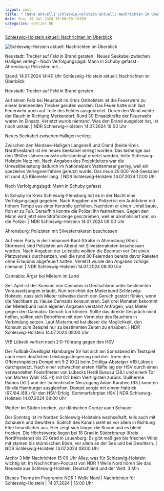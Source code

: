 ```yaml
---
layout: post
title: " [News aktuell] Schleswig-Holstein aktuell: Nachrichten im Überblick"
date: Sun, 14 Jul 2024 15:00:00 +0200
categories: entries DE
---
```

[Schleswig-Holstein aktuell: Nachrichten im Überblick](https://www.ndr.de/nachrichten/schleswig-holstein/Schleswig-Holstein-aktuell-Nachrichten-im-Ueberblick,news4002.html)

![Schleswig-Holstein aktuell: Nachrichten im Überblick](https://www.ndr.de/nachrichten/schleswig-holstein/nachrichtenkompakt126_v-contentxl.png)

Neustadt: Trecker auf Feld in Brand geraten · Neues Seekabel zwischen Halligen verlegt · Nach Verfolgungsjagd: Mann in Schuby gefasst · Ahrensburg: Polizisten mit ...

Stand: 14.07.2024 14:40 Uhr Schleswig-Holstein aktuell: Nachrichten im Überblick

Neustadt: Trecker auf Feld in Brand geraten

Auf einem Feld bei Neustadt im Kreis Ostholstein ist die Feuerwehr zu einem brennenden Trecker gerufen worden. Das Feuer hatte sich laut Feuerwehr auch auf Teile des Feldes ausgebreitet. Durch den Wind wehte der Rauch in Richtung Merkendorf. Rund 30 Einsatzkräfte der Feuerwehr waren im Einsatz. Verletzt wurde niemand. Was den Brand ausgelöst hat, ist noch unklar. | NDR Schleswig-Holstein 14.07.2024 16:00 Uhr

Neues Seekabel zwischen Halligen verlegt

Zwischen den Nordsee-Halligen Langeneß und Oland (beide Kreis Nordfriesland) ist ein neues Seekabel verlegt worden. Das bisherige aus den 1950er-Jahren musste altersbedingt ersetzt werden, teilte Schleswig-Holstein Netz mit. Nach Angaben des Projektleiters war die Umweltbelastung dadurch im Nationalpark Wattenmeer gering, weil ein spezielles Verlegeverfahren genutzt wurde. Das neue 20.000-Volt-Seekabel ist rund 4,5 Kilometer lang. | NDR Schleswig-Holstein 14.07.2024 12:00 Uhr

Nach Verfolgungsjagd: Mann in Schuby gefasst

In Schuby im Kreis Schleswig-Flensburg hat es in der Nacht eine Verfolgungsjagd gegeben. Nach Angaben der Polizei ist ein Autofahrer mit hohem Tempo aus einer Kontrolle geflohen. Nachdem er einen Unfall baute, floh er zu Fuß. Daraufhin konnte die Polizei ihn festnehmen. Gegen den Mann wird jetzt eine Strafanzeige geschrieben, weil er alkoholisiert war, so die Polizei. | NDR Schleswig-Holstein 14.07.2024 09:00 Uhr

Ahrensburg: Polizisten mit Silvesterraketen beschossen

Auf einer Party in der Immanuel-Kant-Straße in Ahrensburg (Kreis Stormarn) sind Polizisten am Abend mit Silvesterraketen beschossen worden. Nach Angaben der Leitstelle wollten die Beamten vor Ort einen Platzverweis durchsetzen, weil die rund 80 Feiernden bereits davor Raketen ohne Erlaubnis abgefeuert hatten. Verletzt wurde den Angaben zufolge niemand. | NDR Schleswig-Holstein 14.07.2024 08:00 Uhr

Cannabis: Ärger bei Mietern im Land

Seit April ist der Konsum von Cannabis in Deutschland unter bestimmten Voraussetzungen erlaubt. Nun berichtet der Mieterbund Schleswig-Holstein, dass sich Mieter teilweise durch den Geruch gestört fühlen, wenn die Nachbarn zu Hause Cannabis konsumieren. Seit drei Monaten bekommt der Mieterbund nach eigenen Angaben verstärkt Anfragen, was Mieter gegen den Cannabis-Geruch tun können. Sollte das direkte Gespräch nicht helfen, sollten sich Betroffene mit dem Vermieter des Rauchers in Verbindung setzen. Laut Mieterbund hat dieser die Möglichkeit, den Konsum zum Beispiel nur zu bestimmten Zeiten zu erlauben. | NDR Schleswig-Holstein 14.07.2024 08:00 Uhr

VfB Lübeck verliert nach 2:0-Führung gegen den HSV

Der Fußball-Zweitligist Hamburger SV hat sich am Sonnabend im Testspiel nach einer deutlichen Leistungssteigerung und drei Toren des Offensivspielers Dompé mit 5:2 (0:2) beim Drittliga-Absteiger VfB Lübeck durchgesetzt. Nach einer schwachen ersten Hälfte lag der HSV durch einen verwandelten Foulelfmeter von Lübecks Herdi Bukusu (28.) und einem Tor von Morten Wahl (45.+1) mit 0:2 beim Viertligisten zurück. Guilherme Ramos (52.) und der tschechische Neuzugang Adam Karabec (63.) konnten für die Hamburger ausgleichen. Dompé sorgte mit einem Hattrick (67./84./88.) für den HSV-Erfolg. Sommerfahrplan HSV | NDR Schleswig-Holstein 14.07.2024 08:00 Uhr

Wetter: Im Süden trocken, zur dänischen Grenze auch Schauer

Der Sonntag ist im Norden Schleswig-Holsteins wechselhaft, teils auch mit Schauern und Gewittern. Südlich des Kanals sieht es vor allem in Richtung Elbe freundlicher aus. Hier zeigt sich länger die Sonne und es bleibt trocken. Die Höchstwerte liegen bei 18 Grad in Süderbrarup (Kreis Nordfriesland) bis 23 Grad in Lauenburg. Es gibt mäßigen bis frischen Wind mit starken bis stürmischen Böen, vor allem an der See und bei Gewittern. | NDR Schleswig-Holstein 14.07.2024 08:00 Uhr

Archiv 3 Min Nachrichten 15:00 Uhr Alles, was für Schleswig-Holstein wichtig ist: Im Nachrichten-Podcast von NDR 1 Welle Nord hören Sie das Neueste aus Schleswig-Holstein, Deutschland und der Welt. 3 Min

Dieses Thema im Programm: NDR 1 Welle Nord | Nachrichten für Schleswig-Holstein | 14.07.2024 | 16:00 Uhr

